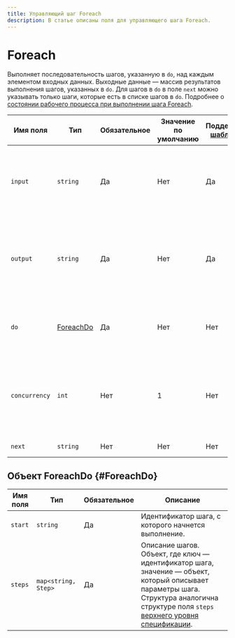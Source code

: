 ```yaml
---
title: Управляющий шаг Foreach
description: В статье описаны поля для управляющего шага Foreach.
---
```


# Foreach

Выполняет последовательность шагов, указанную в `do`, над каждым элементом входных данных. Выходные данные — массив результатов выполнения шагов, указанных в `do`. Для шагов в `do` в поле `next` можно указывать только шаги, которые есть в списке шагов в `do`. Подробнее о [состоянии рабочего процесса при выполнении шага Foreach](../../workflow.md#state-for-Foreach).

Имя поля | Тип | Обязательное | Значение по умолчанию | Поддерживается [шаблонизация](../../templating.md) | Описание
--- | --- | --- | --- | --- | ---
`input` | `string` | Да | Нет | Да | jq-шаблон, формирующий массив объектов. Если результат не является массивом объектов, запуск завершается с ошибкой.
`output` | `string` | Да | Нет | Да | jq-шаблон, формирующий объект с результатом работы `foreach`. Если результат не является объектом, запуск завершается с ошибкой.
`do` | [ForeachDo](#ForeachDo) | Да | Нет | Нет | Последовательность шагов, которые будут выполнены над каждым элементом входных данных.
`concurrency` | `int` | Нет | 1 | Нет | Количество элементов входных данных, над которыми одновременно выполняется последовательность шагов, указанная в `do`.
`next` | `string` | Нет | Нет | Нет | Идентификатор следующего шага.

## Объект ForeachDo {#ForeachDo}

Имя поля | Тип | Обязательное | Описание
--- | --- | --- | ---
`start` | `string` | Да | Идентификатор шага, с которого начнется выполнение.
`steps` | `map<string, Step>` | Да | Описание шагов. Объект, где ключ — идентификатор шага, значение — объект, который описывает параметры шага. Структура аналогична структуре поля `steps` [верхнего уровня спецификации](../index.md#workflow).
